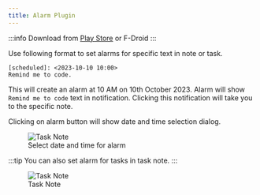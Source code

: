 ```yaml
---
title: Alarm Plugin
---
```


:::info
Download from [Play Store](https://play.google.com/store/apps/details?id=org.eu.thedoc.zettelnotes.buttons.alarm) or F-Droid
:::

Use following format to set alarms for specific text in note or task. 

```
[scheduled]: <2023-10-10 10:00>
Remind me to code.
```

This will create an alarm at 10 AM on 10th October 2023. Alarm will show `Remind me to code` text in notification. Clicking this notification will take you to the specific note.

Clicking on alarm button will show date and time selection dialog.

<figure>
<img src="/assets/img/plugin-alarm-selection-dialog.png" alt="Task Note"/>
 <figcaption>Select date and time for alarm</figcaption>
</figure>

:::tip
You can also set alarm for tasks in task note.
:::

<figure>
<img src="/assets/img/note-type-task-alarm.png" alt="Task Note"/>
 <figcaption>Task Note</figcaption>
</figure>
